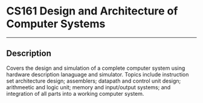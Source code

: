# CS161 Design and Architecture of Computer Systems

--------
Description
--------

Covers the design and simulation of a complete computer system using hardware description lanaguage and simulator. Topics include instruction set architecture design; assemblers; datapath and control unit design; arithmeetic and logic unit; memory and input/output systems; and integration of all parts into a working computer system. 
